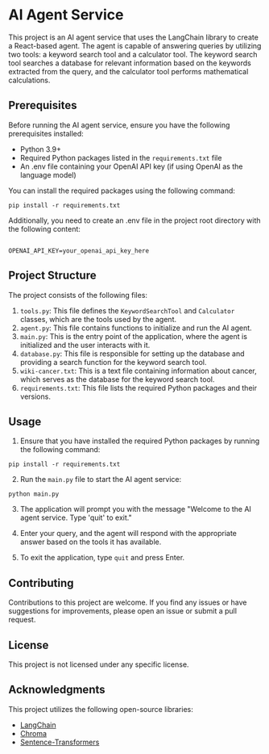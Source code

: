 # AI Agent Service

This project is an AI agent service that uses the LangChain library to create a React-based agent. The agent is capable of answering queries by utilizing two tools: a keyword search tool and a calculator tool. The keyword search tool searches a database for relevant information based on the keywords extracted from the query, and the calculator tool performs mathematical calculations.

## Prerequisites

Before running the AI agent service, ensure you have the following prerequisites installed:

- Python 3.9+
- Required Python packages listed in the `requirements.txt` file
- An .env file containing your OpenAI API key (if using OpenAI as the language model)

You can install the required packages using the following command:

```
pip install -r requirements.txt
```

Additionally, you need to create an .env file in the project root directory with the following content:

```

OPENAI_API_KEY=your_openai_api_key_here

```
## Project Structure

The project consists of the following files:

1. `tools.py`: This file defines the `KeywordSearchTool` and `Calculator` classes, which are the tools used by the agent.
2. `agent.py`: This file contains functions to initialize and run the AI agent.
3. `main.py`: This is the entry point of the application, where the agent is initialized and the user interacts with it.
4. `database.py`: This file is responsible for setting up the database and providing a search function for the keyword search tool.
5. `wiki-cancer.txt`: This is a text file containing information about cancer, which serves as the database for the keyword search tool.
6. `requirements.txt`: This file lists the required Python packages and their versions.

## Usage

1. Ensure that you have installed the required Python packages by running the following command:

```
pip install -r requirements.txt
```

2. Run the `main.py` file to start the AI agent service:

```
python main.py
```

3. The application will prompt you with the message "Welcome to the AI agent service. Type 'quit' to exit."

4. Enter your query, and the agent will respond with the appropriate answer based on the tools it has available.

5. To exit the application, type `quit` and press Enter.

## Contributing

Contributions to this project are welcome. If you find any issues or have suggestions for improvements, please open an issue or submit a pull request.

## License

This project is not licensed under any specific license.

## Acknowledgments

This project utilizes the following open-source libraries:

- [LangChain](https://github.com/hwchase17/langchain)
- [Chroma](https://github.com/chroma-core/chroma)
- [Sentence-Transformers](https://github.com/UKPLab/sentence-transformers)